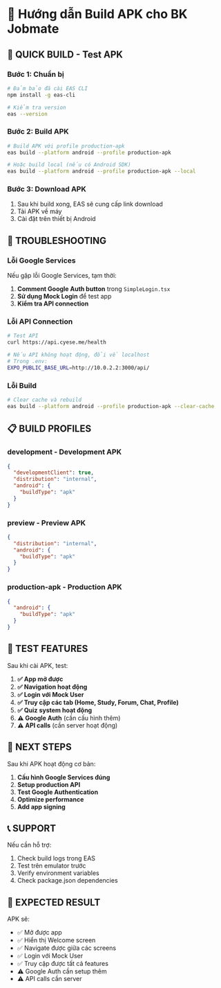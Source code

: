# 📱 Hướng dẫn Build APK cho BK Jobmate

## 🚀 **QUICK BUILD - Test APK**

### **Bước 1: Chuẩn bị**

```bash
# Đảm bảo đã cài EAS CLI
npm install -g eas-cli

# Kiểm tra version
eas --version
```

### **Bước 2: Build APK**

```bash
# Build APK với profile production-apk
eas build --platform android --profile production-apk

# Hoặc build local (nếu có Android SDK)
eas build --platform android --profile production-apk --local
```

### **Bước 3: Download APK**

1. Sau khi build xong, EAS sẽ cung cấp link download
2. Tải APK về máy
3. Cài đặt trên thiết bị Android

## 🔧 **TROUBLESHOOTING**

### **Lỗi Google Services**

Nếu gặp lỗi Google Services, tạm thời:

1. **Comment Google Auth button** trong `SimpleLogin.tsx`
2. **Sử dụng Mock Login** để test app
3. **Kiểm tra API connection**

### **Lỗi API Connection**

```bash
# Test API
curl https://api.cyese.me/health

# Nếu API không hoạt động, đổi về localhost
# Trong .env:
EXPO_PUBLIC_BASE_URL=http://10.0.2.2:3000/api/
```

### **Lỗi Build**

```bash
# Clear cache và rebuild
eas build --platform android --profile production-apk --clear-cache
```

## 📋 **BUILD PROFILES**

### **development** - Development APK
```json
{
  "developmentClient": true,
  "distribution": "internal",
  "android": {
    "buildType": "apk"
  }
}
```

### **preview** - Preview APK
```json
{
  "distribution": "internal",
  "android": {
    "buildType": "apk"
  }
}
```

### **production-apk** - Production APK
```json
{
  "android": {
    "buildType": "apk"
  }
}
```

## 🧪 **TEST FEATURES**

Sau khi cài APK, test:

1. **✅ App mở được**
2. **✅ Navigation hoạt động**
3. **✅ Login với Mock User**
4. **✅ Truy cập các tab (Home, Study, Forum, Chat, Profile)**
5. **✅ Quiz system hoạt động**
6. **⚠️ Google Auth** (cần cấu hình thêm)
7. **⚠️ API calls** (cần server hoạt động)

## 🔄 **NEXT STEPS**

Sau khi APK hoạt động cơ bản:

1. **Cấu hình Google Services đúng**
2. **Setup production API**
3. **Test Google Authentication**
4. **Optimize performance**
5. **Add app signing**

## 📞 **SUPPORT**

Nếu cần hỗ trợ:
1. Check build logs trong EAS
2. Test trên emulator trước
3. Verify environment variables
4. Check package.json dependencies

## 🎯 **EXPECTED RESULT**

APK sẽ:
- ✅ Mở được app
- ✅ Hiển thị Welcome screen
- ✅ Navigate được giữa các screens
- ✅ Login với Mock User
- ✅ Truy cập được tất cả features
- ⚠️ Google Auth cần setup thêm
- ⚠️ API calls cần server
